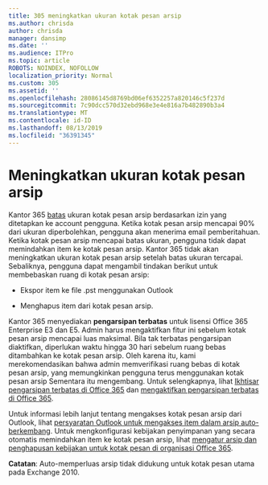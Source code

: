 ```yaml
---
title: 305 meningkatkan ukuran kotak pesan arsip
ms.author: chrisda
author: chrisda
manager: dansimp
ms.date: ''
ms.audience: ITPro
ms.topic: article
ROBOTS: NOINDEX, NOFOLLOW
localization_priority: Normal
ms.custom: 305
ms.assetid: ''
ms.openlocfilehash: 28086145d8769bd06ef6352257a820146c5f237d
ms.sourcegitcommit: 7c90dcc570d32ebd968e3e4e816a7b482890b3a4
ms.translationtype: MT
ms.contentlocale: id-ID
ms.lasthandoff: 08/13/2019
ms.locfileid: "36391345"
---
```

# <a name="increase-the-archive-mailbox-size"></a>Meningkatkan ukuran kotak pesan arsip

Kantor 365 [batas](https://docs.microsoft.com/office365/servicedescriptions/exchange-online-service-description/exchange-online-limits#mailbox-storage-limits) ukuran kotak pesan arsip berdasarkan izin yang ditetapkan ke account pengguna. Ketika kotak pesan arsip mencapai 90% dari ukuran diperbolehkan, pengguna akan menerima email pemberitahuan. Ketika kotak pesan arsip mencapai batas ukuran, pengguna tidak dapat memindahkan item ke kotak pesan arsip. Kantor 365 tidak akan meningkatkan ukuran kotak pesan arsip setelah batas ukuran tercapai. Sebaliknya, pengguna dapat mengambil tindakan berikut untuk membebaskan ruang di kotak pesan arsip:

- Ekspor item ke file .pst menggunakan Outlook

- Menghapus item dari kotak pesan arsip.

Kantor 365 menyediakan **pengarsipan terbatas** untuk lisensi Office 365 Enterprise E3 dan E5. Admin harus mengaktifkan fitur ini sebelum kotak pesan arsip mencapai luas maksimal. Bila tak terbatas pengarsipan diaktifkan, diperlukan waktu hingga 30 hari sebelum ruang bebas ditambahkan ke kotak pesan arsip. Oleh karena itu, kami merekomendasikan bahwa admin memverifikasi ruang bebas di kotak pesan arsip, yang memungkinkan pengguna terus menggunakan kotak pesan arsip Sementara itu mengembang. Untuk selengkapnya, lihat [Ikhtisar pengarsipan terbatas di Office 365](https://docs.microsoft.com/office365/securitycompliance/unlimited-archiving) dan [mengaktifkan pengarsipan terbatas di Office 365](https://docs.microsoft.com/office365/securitycompliance/enable-unlimited-archiving).

Untuk informasi lebih lanjut tentang mengakses kotak pesan arsip dari Outlook, lihat [persyaratan Outlook untuk mengakses item dalam arsip auto-berkembang](https://docs.microsoft.com/office365/securitycompliance/unlimited-archiving#outlook-requirements-for-accessing-items-in-an-auto-expanded-archive). Untuk mengkonfigurasi kebijakan penyimpanan yang secara otomatis memindahkan item ke kotak pesan arsip, lihat [mengatur arsip dan penghapusan kebijakan untuk kotak pesan di organisasi Office 365](https://docs.microsoft.com/office365/securitycompliance/set-up-an-archive-and-deletion-policy-for-mailboxes).

**Catatan**: Auto-memperluas arsip tidak didukung untuk kotak pesan utama pada Exchange 2010.
